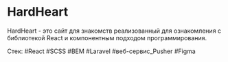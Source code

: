 # HardHeart

HardHeart - это сайт для знакомств реализованный для ознакомления с библиотекой React и компонентным подходом программирования.

Стек: #React #SCSS #BEM #Laravel #веб-сервис_Pusher #Figma

